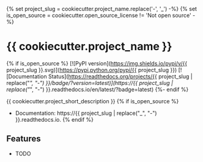 {% set project_slug = cookiecutter.project_name.replace('-', '_') -%}
{% set is_open_source = cookiecutter.open_source_license != 'Not open source' -%}
# {{ cookiecutter.project_name }}
{% if is_open_source %}
[![PyPI version](https://img.shields.io/pypi/v/{{ project_slug }}.svg)](https://pypi.python.org/pypi/{{ project_slug }})
[![Documentation Status](https://readthedocs.org/projects/{{ project_slug | replace("_", "-") }}/badge/?version=latest)](https://{{ project_slug | replace("_", "-") }}.readthedocs.io/en/latest/?badge=latest)
{%- endif %}

{{ cookiecutter.project_short_description }}
{% if is_open_source %}
- Documentation: https://{{ project_slug | replace("_", "-") }}.readthedocs.io.
{% endif %}
## Features
- TODO
